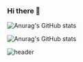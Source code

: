 ### Hi there 👋

<!--
**kimkyungjae1112/kimkyungjae1112** is a ✨ _special_ ✨ repository because its `README.md` (this file) appears on your GitHub profile.

Here are some ideas to get you started:

- 🔭 I’m currently working on ...
- 🌱 I’m currently learning ...
- 👯 I’m looking to collaborate on ...
- 🤔 I’m looking for help with ...
- 💬 Ask me about ...
- 📫 How to reach me: ...
- 😄 Pronouns: ...
- ⚡ Fun fact: ...
-->

![Anurag's GitHub stats](https://github-readme-stats.vercel.app/api?username=kimkyungjae1112&show_icons=true&theme=radical)

![Anurag's GitHub stats](https://github-readme-stats.vercel.app/api?username=kimkyungjae1112&show_icons=true&theme=radical)

![header](https://capsule-render.vercel.app/api?type=waving&color=gradient&height=120&animation=fadeIn&section=footer&text=🏎🏍&fontAlign=70)
